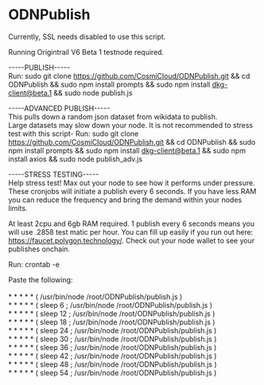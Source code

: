 # ODNPublish
Currently, SSL needs disabled to use this script.

Running Origintrail V6 Beta 1 testnode required.

-----PUBLISH----- <br>
Run: sudo git clone https://github.com/CosmiCloud/ODNPublish.git && cd ODNPublish && sudo npm install prompts && sudo npm install dkg-client@beta.1 && sudo node publish.js

-----ADVANCED PUBLISH----- <br>
This pulls down a random json dataset from wikidata to publish.<br> 
Large datasets may slow down your node. It is not recommended to stress test with this script- Run: sudo git clone https://github.com/CosmiCloud/ODNPublish.git && cd ODNPublish && sudo npm install prompts && sudo npm install dkg-client@beta.1 && sudo npm install axios && sudo node publish_adv.js

-----STRESS TESTING----- <br>
Help stress test! Max out your node to see how it performs under pressure. These cronjobs will initiate a publish every 6 seconds. If you have less RAM you can reduce the frequency and bring the demand within your nodes limits.

At least 2cpu and 6gb RAM required. 
1 publish every 6 seconds means you will use .2858 test matic per hour. 
You can fill up easily if you run out here: https://faucet.polygon.technology/. Check out your node wallet to see your publishes onchain.

Run: crontab -e
<p>
Paste the following:<br><br>
* * * * * ( /usr/bin/node /root/ODNPublish/publish.js )<br>
* * * * * ( sleep 6 ; /usr/bin/node /root/ODNPublish/publish.js ) <br>
* * * * * ( sleep 12 ; /usr/bin/node /root/ODNPublish/publish.js )<br>
* * * * * ( sleep 18 ; /usr/bin/node /root/ODNPublish/publish.js )<br>
* * * * * ( sleep 24 ; /usr/bin/node /root/ODNPublish/publish.js )<br>
* * * * * ( sleep 30 ; /usr/bin/node /root/ODNPublish/publish.js )<br>
* * * * * ( sleep 36 ; /usr/bin/node /root/ODNPublish/publish.js )<br>
* * * * * ( sleep 42 ; /usr/bin/node /root/ODNPublish/publish.js )<br>
* * * * * ( sleep 48 ; /usr/bin/node /root/ODNPublish/publish.js )<br>
* * * * * ( sleep 54 ; /usr/bin/node /root/ODNPublish/publish.js )<br>
</p>

